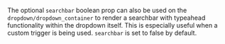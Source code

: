 The optional `searchbar` boolean prop can also be used on the `dropdown/dropdown_container` to render a searchbar with typeahead functionality within the dropdown itself. This is especially useful when a custom trigger is being used.
`searchbar` is set to false by default. 